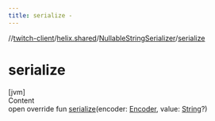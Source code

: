 ```yaml
---
title: serialize -
---
```

//[twitch-client](../../index.md)/[helix.shared](../index.md)/[NullableStringSerializer](index.md)/[serialize](serialize.md)



# serialize  
[jvm]  
Content  
open override fun [serialize](serialize.md)(encoder: [Encoder](), value: [String](https://kotlinlang.org/api/latest/jvm/stdlib/kotlin/-string/index.html)?)  



